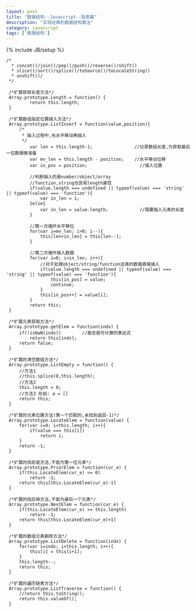 ```yaml
---
layout: post
title: "数据结构--Javascript--链表篇"
description: "实现经典的数据结构算法"
category: javascript
tags: ['数据结构']
---
```

{% include JB/setup %}

    /*
      * concat()/join()/pop()/push()/reverse()/shift()
      * slice()/sort()/splice()/toSource()/toLocaleString()
      * unshift()/
     */
     
     /*扩展获取长度方法*/
     Array.prototype.Length = function() {
             return this.length;
     }
     
     /*扩展数组指定位置插入方法*/
     Array.prototype.ListInsert = function(value,position){
         /*
          * 插入过程中,先水平移动再插入 
          */
             var len = this.length-1;                //记录数组长度,为获取最后一位数据做准备
             var mv_len = this.length - position;    //水平移动位移
             var in_pos = position;                    //插入位置
     
             //判断插入的是number/object/array
             //function,string也具有length属性
             if(value.length === undefined || typeof(value) === 'string' || typeof(value) === 'function'){        
                 var in_len = 1;
             }else{
                 var in_len = value.length;            //需要插入元素的长度
             }
     
             //第一次循环水平移位
             for(var i=mv_len; i>0; i--){
                 this[len+in_len] = this[len--];
             }
     
             //第二次循环插入数据
             for(var i=0; i<in_len; i++){
                 //对于处理object/string/function这类的数据直接插入
                 if(value.length === undefined || typeof(value) === 'string' || typeof(value) === 'function'){
                     this[in_pos] = value;
                     continue;
                 }
                 this[in_pos++] = value[i];
             }
             return this;
     }
     
     /*扩展元素获取方法*/
     Array.prototype.getElem = function(indx) {
         if(!isNaN(indx))        //是否是可计算的表达式
             return this[indx];
         return false;
     }
     
     /*扩展的清空数组方法*/
     Array.prototype.ListEmpty = function() {
         //方法1
         //this.splice(0,this.length);
         //方法2
         this.length = 0;
         //方法3 形如: a = []
         return this;
     }
     
     /*扩展的元素位置方法(第一个匹配的,未找到返回-1)*/
     Array.prototype.LocateElem = function(value) {
         for(var i=0; i<this.length; i++){
             if(value === this[i])
                 return i;
         }
         return -1;
     }
     
     /*扩展的找前驱方法,不能为第一位元素*/
     Array.prototype.PriorElem = function(cur_e) {
         if(this.LocateElem(cur_e) <= 0)
             return -1;
         return this[this.LocateElem(cur_e)-1]
     }
     
     /*扩展的找后继方法,不能为最后一个元素*/
     Array.prototype.NextElem = function(cur_e) {
         if(this.LocateElem(cur_e) >= this.length)
             return -1;
         return this[this.LocateElem(cur_e)+1]
     }
     
     /*扩展的数组元素删除方法*/
     Array.prototype.ListDelete = function(indx) {
         for(var i=indx; i<this.length; i++){
             this[i] = this[i+1];
         }
         this.length--;
         return this;
     }
     
     /*扩展的遍历链表方法*/
     Array.prototype.ListTraverse = function() {
         //return this.toString();
         return this.valueOf();
     }
